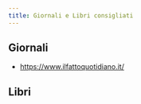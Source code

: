 ```yaml
---
title: Giornali e Libri consigliati
---
```


## Giornali
- <https://www.ilfattoquotidiano.it/>


## Libri
